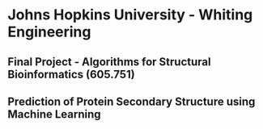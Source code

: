 # Johns Hopkins University - Whiting Engineering
## Final Project - Algorithms for Structural Bioinformatics (605.751)

## Prediction of Protein Secondary Structure using Machine Learning
